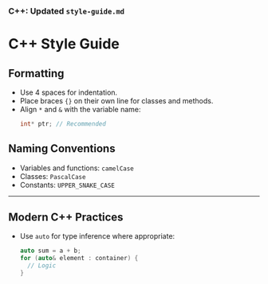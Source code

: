 ### **C++: Updated `style-guide.md`**

# C++ Style Guide

## Formatting
- Use 4 spaces for indentation.
- Place braces `{}` on their own line for classes and methods.
- Align `*` and `&` with the variable name:
  ```cpp
  int* ptr; // Recommended
  
## Naming Conventions
- Variables and functions: `camelCase`
- Classes: `PascalCase`
- Constants: `UPPER_SNAKE_CASE`

---

## Modern C++ Practices
- Use `auto` for type inference where appropriate:
  ```cpp
  auto sum = a + b;
  for (auto& element : container) {
    // Logic
  }
